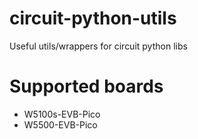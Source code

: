 # circuit-python-utils
Useful utils/wrappers for circuit python libs

# Supported boards
- W5100s-EVB-Pico
- W5500-EVB-Pico
